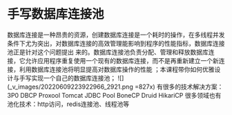 # 手写数据库连接池
数据库连接是一种昂贵的资源，创建数据库连接是一个耗时的操作，在多线程并发条件下尤为突出，对数据库连接的高效管理能影响到程序的性能指标，数据库连接池正是针对这个问题提出 来的。数据库连接池负责分配、管理和释放数据库连接，它允许应用程序重复使用一个现有的数据库连接，而不是再重新建立一个新连接，利用数据库连接池将明显提高对数据库操作的性能 ；本课程带你如何优雅设计与手写实现一个自己的数据库连接池；
![](_v_images/20220609223922966_2921.png =827x)
有很多的技术解决方案：
3P0
DBCP
Proxool
Tomcat JDBC Pool
BoneCP
Druid
HikariCP
很多领域也有池化技术：http访问，redis连接池、线程池等


